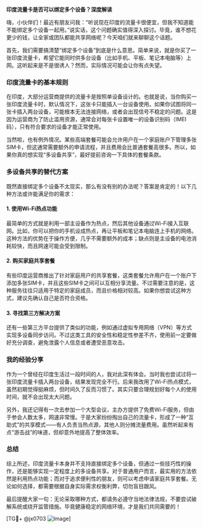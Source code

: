 **印度流量卡是否可以绑定多个设备？深度解读**

嗨，小伙伴们！最近有朋友问我：“听说现在印度的流量卡很便宜，但我不知道能不能绑定多个设备一起用。”说实话，这个问题确实值得深入探讨。毕竟，谁不想花更少的钱，让全家或团队都能共享网络呢？今天咱们就来聊聊这个话题。

首先，我们需要搞清楚“绑定多个设备”到底是什么意思。简单来说，就是你买了一张印度流量卡，希望它能同时供多台设备（比如手机、平板、笔记本电脑等）上网。这听起来是不是很诱人？然而，实际情况可能会让你有点失望。

### 印度流量卡的基本规则

在印度，大部分运营商提供的流量卡是按照单设备设计的。也就是说，当你购买一张印度流量卡时，默认情况下，这张卡只能插入一台设备使用。如果你试图将同一张卡插入两台设备，可能根本无法连接网络，或者会出现信号不稳定的问题。这是因为运营商为了防止滥用资源，通常会对每张卡设置唯一的设备识别码（IMEI码），只有符合要求的设备才能正常使用。

当然啦，也有例外情况。某些高端套餐可能会允许用户在一个家庭账户下管理多张SIM卡，但这通常需要额外的申请流程，并且费用会比普通套餐高很多。所以，如果你真的想实现“多设备共享”，最好提前咨询一下具体的套餐条款。

### 多设备共享的替代方案

既然直接绑定多个设备不太现实，那么有没有别的办法呢？答案是肯定的！以下几种方法或许能满足你的需求：

#### 1. 使用Wi-Fi热点功能
最简单的方式就是利用一部主设备作为热点，然后其他设备通过Wi-Fi接入互联网。比如，你可以把你的手机设成热点，再让平板和笔记本电脑连上手机的网络。这种方法的优势在于操作方便，几乎不需要额外的成本；缺点则是主设备的电池消耗较快，而且网速可能会受到限制。

#### 2. 购买家庭共享套餐
有些印度运营商推出了针对家庭用户的共享套餐，这类套餐允许用户在一个账户下添加多张SIM卡，并且这些SIM卡之间可以互相分享流量。不过需要注意的是，这种服务往往只适用于特定的家庭成员，而且价格相对较高。如果你想尝试这种方式，建议先确认自己是否符合资格。

#### 3. 寻找第三方解决方案
还有一些第三方平台提供了类似的功能，例如通过虚拟专用网络（VPN）等方式实现多设备同步访问。不过这类工具的安全性和稳定性参差不齐，使用前一定要做好充分调查，避免泄露个人信息或者遭受恶意攻击。

### 我的经验分享

作为一个曾经在印度生活过一段时间的人，我对此深有体会。当时我也尝试过将一张印度流量卡插入两台设备，结果发现完全不行。后来我改用了Wi-Fi热点模式，虽然初期觉得挺麻烦，但时间久了反而习惯了。其实只要合理规划好每个人的使用时间，就不会出现太大问题。

另外，我还记得有一次去参加一个大型会议，主办方提供了免费Wi-Fi服务，但由于参会人数太多，网速非常慢。于是大家纷纷掏出自己的流量卡，形成了一种“互助式”的共享模式——有人负责当热点源，其他人则分摊流量费用。虽然听起来有点“游击战”的味道，但却意外地提高了整体效率。

### 总结

综上所述，印度流量卡本身并不支持直接绑定多个设备，但通过一些技巧性的操作，还是能够实现一定程度上的多设备共享。对于普通用户而言，最实用的方法依然是利用热点功能；而对于追求便利性的朋友，则可以考虑申请家庭共享套餐。无论如何选择，都需要根据自身实际需求权衡利弊，切勿盲目跟风。

最后提醒大家一句：无论采取哪种方式，都请务必遵守当地法律法规，不要尝试破解系统或绕开监管措施。毕竟健康稳定的网络环境，才是我们共同需要的！

[TG💪+ @jx0703 ![Image](https://github.com/user-attachments/assets/dbca1d08-cadb-493c-b0ec-ad6f7a83f270)]